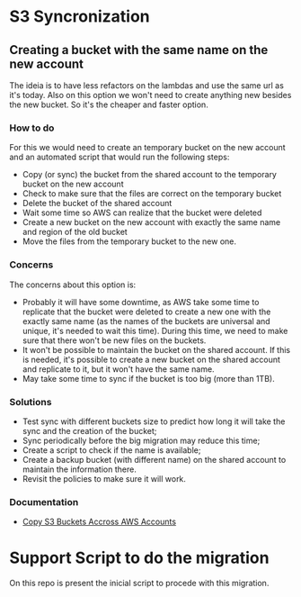 # S3 Syncronization
## Creating a bucket with the same name on the new account
The ideia is to have less refactors on the lambdas and use the same url as it's today. Also on this option we won't need to create anything new besides the new bucket. So it's the cheaper and faster option.

### How to do
For this we would need to create an temporary bucket on the new account and an automated script that would run the following steps:
- Copy (or sync) the bucket from the shared account to the temporary bucket on the new account
- Check to make sure that the files are correct on the temporary bucket
- Delete the bucket of the shared account
- Wait some time so AWS can realize that the bucket were deleted
- Create a new bucket on the new account with exactly the same name and region of the old bucket
- Move the files from the temporary bucket to the new one.

### Concerns
The concerns about this option is:
- Probably it will have some downtime, as AWS take some time to replicate that the bucket were deleted to create a new one with the exactly same name (as the names of the buckets are universal and unique, it's needed to wait this time). During this time, we need to make sure that there won't be new files on the buckets.
- It won't be possible to maintain the bucket on the shared account. If this is needed, it's possible to create a new bucket on the shared account and replicate to it, but it won't have the same name.
- May take some time to sync if the bucket is too big (more than 1TB).

### Solutions 
- Test sync with different buckets size to predict how long it will take the sync and the creation of the bucket;
- Sync periodically before the big migration may reduce this time;
- Create a script to check if the name is available;
- Create a backup bucket (with different name) on the shared account to maintain the information there.
- Revisit the policies to make sure it will work.

### Documentation
- [Copy S3 Buckets Accross AWS Accounts](https://medium.com/tensult/copy-s3-bucket-objects-across-aws-accounts-e46c15c4b9e1)


# Support Script to do the migration
On this repo is present the inicial script to procede with this migration.

